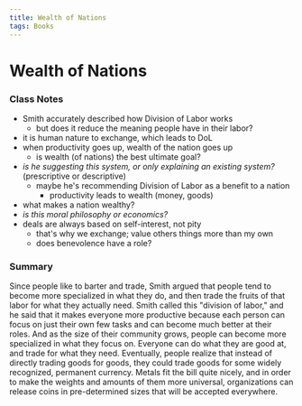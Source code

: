 ```yaml
---
title: Wealth of Nations
tags: Books
---
```


# Wealth of Nations

### Class Notes
- Smith accurately described how Division of Labor works
	- but does it reduce the meaning people have in their labor?
- it is human nature to exchange, which leads to DoL
- when productivity goes up, wealth of the nation goes up
	- is wealth (of nations) the best ultimate goal?
- *is he suggesting this system, or only explaining an existing system?* (prescriptive or descriptive)
	- maybe he's recommending Division of Labor as a benefit to a nation
		- productivity leads to wealth (money, goods)
- what makes a nation wealthy?
- *is this moral philosophy or economics?*
- deals are always based on self-interest, not pity
	- that's why we exchange; value others things more than my own
	- does benevolence have a role?


### Summary
Since people like to barter and trade, Smith argued that people tend to become more specialized in what they do, and then trade the fruits of that labor for what they actually need. Smith called this "division of labor," and he said that it makes everyone more productive because each person can focus on just their own few tasks and can become much better at their roles. And as the size of their community grows, people can become more specialized in what they focus on. Everyone can do what they are good at, and trade for what they need. Eventually, people realize that instead of directly trading goods for goods, they could trade goods for some widely recognized, permanent currency. Metals fit the bill quite nicely, and in order to make the weights and amounts of them more universal, organizations can release coins in pre-determined sizes that will be accepted everywhere.

